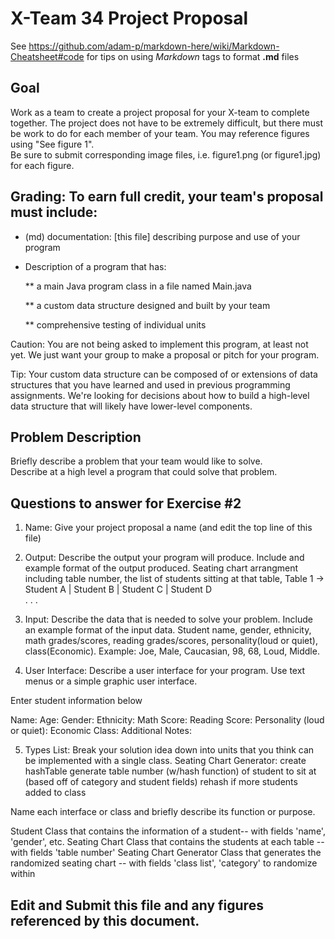 # X-Team 34 Project Proposal

See https://github.com/adam-p/markdown-here/wiki/Markdown-Cheatsheet#code for tips on using *Markdown* tags to format __.md__ files

## Goal

Work as a team to create a project proposal for your X-team to complete together.
The project does not have to be extremely difficult,
but there must be work to do for each member of your team.
You may reference figures using "See figure 1".  
Be sure to submit corresponding image files, i.e. figure1.png (or figure1.jpg) for each figure.

## Grading: To earn full credit, your team's proposal must include:

* (md) documentation: [this file] describing purpose and use of your program

* Description of a program that has:

  ** a main Java program class in a file named Main.java
  
  ** a custom data structure designed and built by your team
  
  ** comprehensive testing of individual units
  
 Caution: You are not being asked to implement this program, at least not yet. 
 We just want your group to make a proposal or pitch for your program.
 
 Tip: Your custom data structure can be composed of or extensions of data structures that you have learned and used in previous programming assignments.  We're looking for decisions about how to build a high-level data structure that will likely have lower-level components.

## Problem Description

Briefly describe a problem that your team would like to solve.  
Describe at a high level a program that could solve that problem.

## Questions to answer for Exercise #2

1. Name: Give your project proposal a name (and edit the top line of this file)



2. Output: Describe the output your program will produce.  Include and example format of the output produced.
Seating chart arrangment including table number, the list of students sitting at that table,
Table 1  ->   Student A | Student B | Student C | Student D     
   .
   .
   .
3. Input: Describe the data that is needed to solve your problem. Include an example format of the input data.
Student name, gender, ethnicity, math grades/scores, reading grades/scores, personality(loud or quiet), class(Economic).
Example: Joe, Male, Caucasian, 98, 68, Loud, Middle.  




4. User Interface: Describe a user interface for your program.  Use text menus or a simple graphic user interface.

Enter student information below

Name: 
Age: 
Gender: 
Ethnicity: 
Math Score: 
Reading Score: 
Personality (loud or quiet): 
Economic Class: 
Additional Notes: 

5. Types List: Break your solution idea down into units that you think can be implemented with a single class.
Seating Chart Generator:
 create hashTable
 generate table number (w/hash function) of student to sit at (based off of category and student fields)
 rehash if more students added to class

Name each interface or class and briefly describe its function or purpose.

Student Class that contains the information of a student-- with fields 'name', 'gender', etc.
Seating Chart Class that contains the students at each table -- with fields 'table number'
Seating Chart Generator Class that generates the randomized seating chart -- with fields 'class list', 'category' to randomize within

## Edit and Submit this file and any figures referenced by this document.

